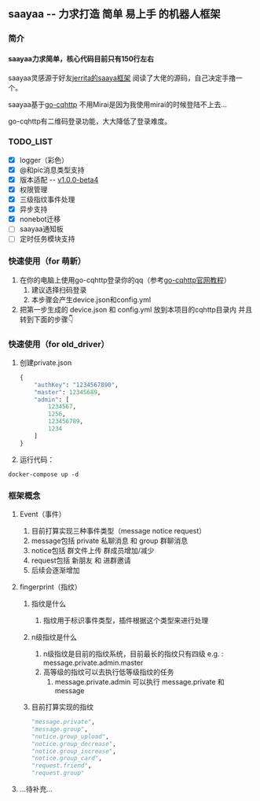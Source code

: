 ## saayaa -- 力求打造 简单 易上手 的机器人框架



### 简介

#### **saayaa力求简单，核心代码目前只有150行左右**

saayaa灵感源于好友[jerrita的saaya框架](https://github.com/jerrita/saaya) 阅读了大佬的源码，自己决定手撸一个。

saayaa基于[go-cqhttp](https://github.com/Mrs4s/go-cqhttp) 不用Mirai是因为我使用mirai的时候登陆不上去...

go-cqhttp有二维码登录功能，大大降低了登录难度。

### TODO_LIST

- [x] logger（彩色）
- [x]  @和pic消息类型支持
- [x] 版本适配 -- [v1.0.0-beta4](https://github.com/Mrs4s/go-cqhttp/releases/tag/v1.0.0-beta4)
- [x] 权限管理
- [x] 三级指纹事件处理
- [x] 异步支持
- [x] nonebot迁移
- [ ] saayaa通知板
- [ ] 定时任务模块支持

### 快速使用（for 萌新）

1. 在你的电脑上使用go-cqhttp登录你的qq（参考[go-cqhttp官网教程](https://github.com/Mrs4s/go-cqhttp)）
   1. 建议选择扫码登录
   2. 本步骤会产生device.json和config.yml
2. 把第一步生成的 device.json 和 config.yml 放到本项目的cqhttp目录内 并且转到下面的步骤👇

### 快速使用（for old_driver）

1. 创建private.json

   ```python
   {
       "authKey": "1234567890",
       "master": 12345689,
       "admin": [
           1234567,
           1256,
           123456789,
           1234
       ]
   }
   ```
   
3. 运行代码：

```
docker-compose up -d
```

### 框架概念

1. Event（事件）
   1. 目前打算实现三种事件类型（message notice request）
   2. message包括 private 私聊消息 和 group 群聊消息
   3. notice包括 群文件上传 群成员增加/减少
   4. request包括 新朋友 和 进群邀请
   5. 后续会逐渐增加

2. fingerprint（指纹）
   1. 指纹是什么
      
      1. 指纹用于标识事件类型，插件根据这个类型来进行处理
      
   2. n级指纹是什么
      1. n级指纹是目前的指纹系统，目前最长的指纹只有四级 e.g. : message.private.admin.master
      2. 高等级的指纹可以去执行低等级指纹的任务
         1. message.private.admin 可以执行 message.private 和 message
      
   3. 目前打算实现的指纹

      ```python
      "message.private",
      "message.group",
      "notice.group_upload",
      "notice.group_decrease",
      "notice.group_increase",
      "notice.group_card",
      "request.friend",
      "request.group"
      
      ```
2. ...待补充...